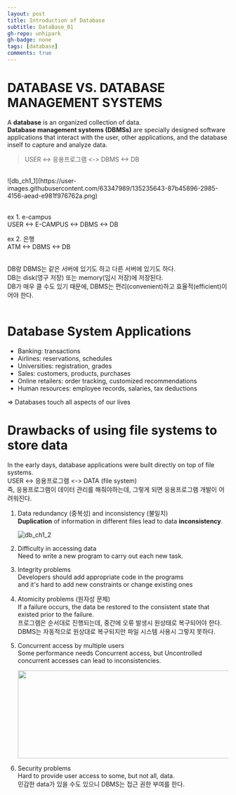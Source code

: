 ```yaml
---
layout: post
title: Introduction of Database
subtitle: DataBase_01
gh-repo: unhipark
gh-badge: none
tags: [database]
comments: true
---
```


# DATABASE VS. DATABASE MANAGEMENT SYSTEMS
 A __database__ is an organized collection of data.<br/>
 __Database management systems (DBMSs)__ are specially designed software applications that interact with the user, other applications, and the database inself to capture and analyze data.<br/>
 > USER <-> 응용프로그램 <-> DBMS <-> DB <BR/>
<br/>
![db_ch1_1](https://user-images.githubusercontent.com/63347989/135235643-87b45896-2985-4156-aead-e981f976762a.png)
<br/>
<br/>

ex 1. e-campus <br/>
USER <-> E-CAMPUS <-> DBMS <-> DB <br/>

ex 2. 은행<BR/>
ATM <-> DBMS <-> DB<BR/><BR/>

DB랑 DBMS는 같은 서버에 있기도 하고 다른 서버에 있기도 하다.<BR/>
DB는 disk(영구 저장) 또는 memory(임시 저장)에 저장된다. <br/>
DB가 매우 클 수도 있기 때문에, DBMS는 편리(convenient)하고 효율적(efficient)이어야 한다. <BR/>
<BR/>

# Database System Applications

- Banking: transactions
- Airlines: reservations, schedules
- Universities:  registration, grades
- Sales: customers, products, purchases
- Online retailers: order tracking, customized recommendations
- Human resources:  employee records, salaries, tax deductions

=> Databases touch all aspects of our lives



# Drawbacks of using file systems to store data
In the early days, database applications were built directly on top of file systems.<BR/>
USER <-> 응용프로그램 <-> DATA (file system)<br/>
즉, 응용프로그램이 데이터 관리를 해줘야하는데, 그렇게 되면 응용프로그램 개발이 어려워진다. <BR/>

1. Data redundancy (중복성) and inconsistency (불일치) <BR/>
   __Duplication__ of information in different files lead to data __inconsistency__. <br/>
   
   ![db_ch1_2](https://user-images.githubusercontent.com/63347989/135237602-fa3233fe-6f71-4b66-ac7e-7a9af40e4c45.png)


1. Difficulty in accessing data <br/>
Need to write a new program to carry out each new task.
<!--![db_ch1_3](https://user-images.githubusercontent.com/63347989/135237897-a21c1b38-ad8d-40be-952a-37a9749173ed.png)-->
3. Integrity problems <br/>
   Developers should add appropriate code in the programs <br/>
   and it's hard to add new constraints or change existing ones

4. Atomicity problems (원자성 문제) <br/>
   If a failure occurs, the data be restored to the consistent state that existed prior to the failure. <br/>
   프로그램은 순서대로 진행되는데, 중간에 오류 발생시 원상태로 복구되어야 한다. <br/>
   DBMS는 자동적으로 원상대로 복구되지만 파일 시스템 사용시 그렇지 못하다. 
5. Concurrent access by multiple users <br/>
   Some performance needs Concurrent access, but Uncontrolled concurrent accesses can lead to inconsistencies. <br/>

   <img src="https://user-images.githubusercontent.com/63347989/135243279-21e78556-9532-4c5c-b47a-7ef61072fcc7.jpg" width="600" height="200">

6. Security problems <br/>
   Hard to provide user access to some, but not all, data. <br/>
   민감한 data가 있을 수도 있으니 DBMS는 접근 권한 부여를 한다.